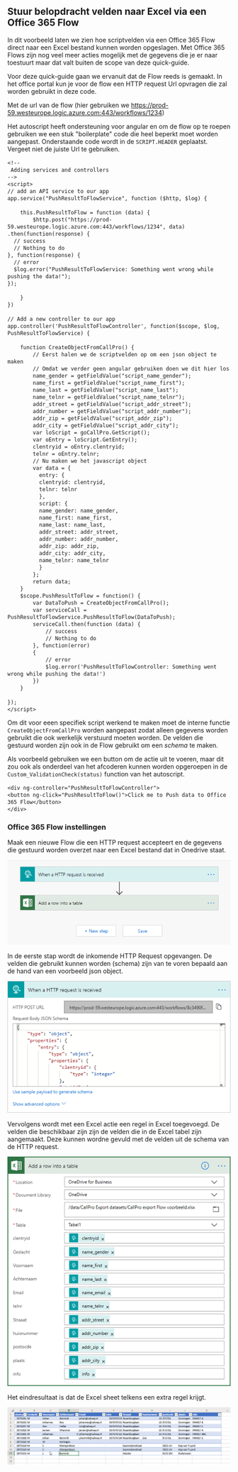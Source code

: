 ## Stuur belopdracht velden naar Excel via een Office 365 Flow

In dit voorbeeld laten we zien hoe scriptvelden via een Office 365 Flow direct naar een
Excel bestand kunnen worden opgeslagen. Met Office 365 Flows zijn nog veel meer acties mogelijk 
met de gegevens die je er naar toestuurt maar dat valt buiten de scope van deze quick-guide.

Voor deze quick-guide gaan we ervanuit dat de Flow reeds is gemaakt. 
In het office portal kun je voor de flow een HTTP request Url opvragen die zal worden gebruikt in 
deze code.

Met de url van de flow (hier gebruiken we https://prod-59.westeurope.logic.azure.com:443/workflows/1234) 

Het autoscript heeft ondersteuning voor angular en om de flow op te roepen gebruiken we een 
stuk "boilerplate" code die heel beperkt moet worden aangepast. Onderstaande code wordt in 
de `SCRIPT.HEADER` geplaatst. Vergeet niet de juiste Url te gebruiken.


```
<!--
 Adding services and controllers
-->
<script>
// add an API service to our app
app.service("PushResultToFlowService", function ($http, $log) {
    
    this.PushResultToFlow = function (data) {
		$http.post("https://prod-59.westeurope.logic.azure.com:443/workflows/1234", data)
.then(function(response) { 
  // success 
  // Nothing to do
}, function(response) { 
  // error 
  $log.error("PushResultToFlowService: Something went wrong while pushing the data!");
});

	}
})

// Add a new controller to our app
app.controller('PushResultToFlowController', function($scope, $log, PushResultToFlowService) {

    function CreateObjectFromCallPro() {
	    // Eerst halen we de scriptvelden op om een json object te maken
        // Omdat we verder geen angular gebruiken doen we dit hier los
        name_gender = getFieldValue("script_name_gender");
        name_first = getFieldValue("script_name_first");
        name_last = getFieldValue("script_name_last");
        name_telnr = getFieldValue("script_name_telnr");
        addr_street = getFieldValue("script_addr_street");
        addr_number = getFieldValue("script_addr_number");
        addr_zip = getFieldValue("script_addr_zip");
        addr_city = getFieldValue("script_addr_city");
        var loScript = goCallPro.GetScript();
        var oEntry = loScript.GetEntry();
        clentryid = oEntry.clentryid;
        telnr = oEntry.telnr;
        // Nu maken we het javascript object
        var data = {
          entry: {
          clentryid: clentryid,
          telnr: telnr      
          },
          script: {
          name_gender: name_gender,
          name_first: name_first,
          name_last: name_last,
          addr_street: addr_street,
          addr_number: addr_number,
          addr_zip: addr_zip,
          addr_city: addr_city,
          name_telnr: name_telnr
          }
        };
        return data;
    }
	$scope.PushResultToFlow = function() {
        var DataToPush = CreateObjectFromCallPro();
		var serviceCall = PushResultToFlowService.PushResultToFlow(DataToPush);
		serviceCall.then(function (data) {
            // success
			// Nothing to do
		}, function(error)
		{
            // error
			$log.error('PushResultToFlowController: Something went wrong while pushing the data!')
		})
	} 

});
</script>
```

Om dit voor eeen specifiek script werkend te maken moet de interne functie `CreateObjectFromCallPro` 
worden aangepast zodat alleen gegevens worden gebruikt die ook werkelijk verstuurd moeten worden. 
De velden die gestuurd worden zijn ook in de Flow gebruikt om een *schema* te maken.

Als voorbeeld gebruiken we een button om de actie uit te voeren, maar dit zou ook als onderdeel van 
het afcoderen kunnen worden opgeroepen in de `Custom_ValidationCheck(status)` function van het autoscript.

```
<div ng-controller="PushResultToFlowController">
<button ng-click="PushResultToFlow()">Click me to Push data to Office 365 Flow</button>
</div>
```

### Office 365 Flow instellingen

Maak een nieuwe Flow die een HTTP request accepteert en de gegevens die gestuurd worden overzet naar een 
Excel bestand dat in Onedrive staat.

![](images/Office_365_flow.png)

In de eerste stap wordt de inkomende HTTP Request opgevangen. De velden die gebruikt kunnen worden (schema) 
zijn van te voren bepaald aan de hand van een voorbeeld json object.

![](images/Flow_HTTP_Request.png)

Vervolgens wordt met een Excel actie een regel in Excel toegevoegd. De velden die beschikbaar zijn 
zijn de velden die in de Excel tabel zijn aangemaakt. Deze kunnen wordne gevuld met de velden uit 
de schema van de HTTP request.

![](images/Flow_Add_row_to_excel_table.png)

Het eindresultaat is dat de Excel sheet telkens een extra regel krijgt.

![](images/Excel_data.png)